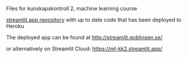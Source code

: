 Files for kunskapskontroll 2, machine learning course


[streamlit app repository](https://github.com/PieRatCat/ml-streamlit) with up to date code that has been deployed to Heroku

The deployed app can be found at http://streamlit.goblinsen.se/

or alternatively on Streamlit Cloud: https://ml-kk2.streamlit.app/
